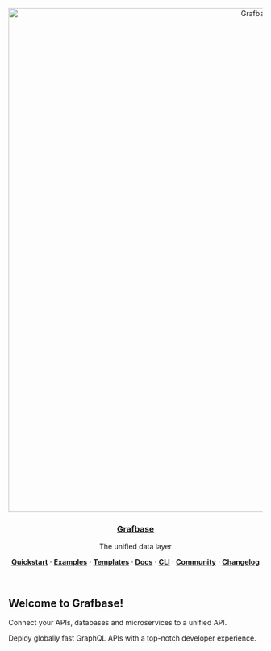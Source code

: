 <p align="center">
  <a href="https://grafbase.com">
    <img alt="Grafbase logo" src="https://github.com/grafbase/grafbase/assets/14347895/9580d0f7-d50f-4d30-8dd0-dcea1a83409e" width="1000">
    <h3 align="center">Grafbase</h3>
  </a>
</p>

<p align="center">
  The unified data layer
</p>

<p align="center">
  <a href="https://grafbase.com/docs/quickstart/get-started"><strong>Quickstart</strong></a> ·
  <a href="/examples"><strong>Examples</strong></a> ·
  <a href="/templates"><strong>Templates</strong></a> ·
  <a href="https://grafbase.com/docs"><strong>Docs</strong></a> ·
  <a href="https://grafbase.com/cli"><strong>CLI</strong></a> ·
  <a href="https://grafbase.com/community"><strong>Community</strong></a> ·
  <a href="https://grafbase.com/changelog"><strong>Changelog</strong></a>
</p>

<br/>

## Welcome to Grafbase!

Connect your APIs, databases and microservices to a unified API.

Deploy globally fast GraphQL APIs with a top-notch developer experience.
